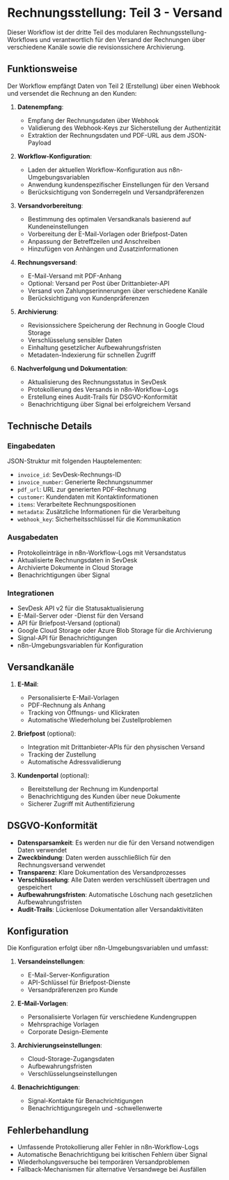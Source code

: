 # Rechnungsstellung: Teil 3 - Versand

Dieser Workflow ist der dritte Teil des modularen Rechnungsstellung-Workflows und verantwortlich für den Versand der Rechnungen über verschiedene Kanäle sowie die revisionssichere Archivierung.

## Funktionsweise

Der Workflow empfängt Daten von Teil 2 (Erstellung) über einen Webhook und versendet die Rechnung an den Kunden:

1. **Datenempfang**:
   - Empfang der Rechnungsdaten über Webhook
   - Validierung des Webhook-Keys zur Sicherstellung der Authentizität
   - Extraktion der Rechnungsdaten und PDF-URL aus dem JSON-Payload

2. **Workflow-Konfiguration**:
   - Laden der aktuellen Workflow-Konfiguration aus n8n-Umgebungsvariablen
   - Anwendung kundenspezifischer Einstellungen für den Versand
   - Berücksichtigung von Sonderregeln und Versandpräferenzen

3. **Versandvorbereitung**:
   - Bestimmung des optimalen Versandkanals basierend auf Kundeneinstellungen
   - Vorbereitung der E-Mail-Vorlagen oder Briefpost-Daten
   - Anpassung der Betreffzeilen und Anschreiben
   - Hinzufügen von Anhängen und Zusatzinformationen

4. **Rechnungsversand**:
   - E-Mail-Versand mit PDF-Anhang
   - Optional: Versand per Post über Drittanbieter-API
   - Versand von Zahlungserinnerungen über verschiedene Kanäle
   - Berücksichtigung von Kundenpräferenzen

5. **Archivierung**:
   - Revisionssichere Speicherung der Rechnung in Google Cloud Storage
   - Verschlüsselung sensibler Daten
   - Einhaltung gesetzlicher Aufbewahrungsfristen
   - Metadaten-Indexierung für schnellen Zugriff

6. **Nachverfolgung und Dokumentation**:
   - Aktualisierung des Rechnungsstatus in SevDesk
   - Protokollierung des Versands in n8n-Workflow-Logs
   - Erstellung eines Audit-Trails für DSGVO-Konformität
   - Benachrichtigung über Signal bei erfolgreichem Versand

## Technische Details

### Eingabedaten

JSON-Struktur mit folgenden Hauptelementen:
- `invoice_id`: SevDesk-Rechnungs-ID
- `invoice_number`: Generierte Rechnungsnummer
- `pdf_url`: URL zur generierten PDF-Rechnung
- `customer`: Kundendaten mit Kontaktinformationen
- `items`: Verarbeitete Rechnungspositionen
- `metadata`: Zusätzliche Informationen für die Verarbeitung
- `webhook_key`: Sicherheitsschlüssel für die Kommunikation

### Ausgabedaten

- Protokolleinträge in n8n-Workflow-Logs mit Versandstatus
- Aktualisierte Rechnungsdaten in SevDesk
- Archivierte Dokumente in Cloud Storage
- Benachrichtigungen über Signal

### Integrationen

- SevDesk API v2 für die Statusaktualisierung
- E-Mail-Server oder -Dienst für den Versand
- API für Briefpost-Versand (optional)
- Google Cloud Storage oder Azure Blob Storage für die Archivierung
- Signal-API für Benachrichtigungen
- n8n-Umgebungsvariablen für Konfiguration

## Versandkanäle

1. **E-Mail**:
   - Personalisierte E-Mail-Vorlagen
   - PDF-Rechnung als Anhang
   - Tracking von Öffnungs- und Klickraten
   - Automatische Wiederholung bei Zustellproblemen

2. **Briefpost** (optional):
   - Integration mit Drittanbieter-APIs für den physischen Versand
   - Tracking der Zustellung
   - Automatische Adressvalidierung

3. **Kundenportal** (optional):
   - Bereitstellung der Rechnung im Kundenportal
   - Benachrichtigung des Kunden über neue Dokumente
   - Sicherer Zugriff mit Authentifizierung

## DSGVO-Konformität

- **Datensparsamkeit**: Es werden nur die für den Versand notwendigen Daten verwendet
- **Zweckbindung**: Daten werden ausschließlich für den Rechnungsversand verwendet
- **Transparenz**: Klare Dokumentation des Versandprozesses
- **Verschlüsselung**: Alle Daten werden verschlüsselt übertragen und gespeichert
- **Aufbewahrungsfristen**: Automatische Löschung nach gesetzlichen Aufbewahrungsfristen
- **Audit-Trails**: Lückenlose Dokumentation aller Versandaktivitäten

## Konfiguration

Die Konfiguration erfolgt über n8n-Umgebungsvariablen und umfasst:

1. **Versandeinstellungen**:
   - E-Mail-Server-Konfiguration
   - API-Schlüssel für Briefpost-Dienste
   - Versandpräferenzen pro Kunde

2. **E-Mail-Vorlagen**:
   - Personalisierte Vorlagen für verschiedene Kundengruppen
   - Mehrsprachige Vorlagen
   - Corporate Design-Elemente

3. **Archivierungseinstellungen**:
   - Cloud-Storage-Zugangsdaten
   - Aufbewahrungsfristen
   - Verschlüsselungseinstellungen

4. **Benachrichtigungen**:
   - Signal-Kontakte für Benachrichtigungen
   - Benachrichtigungsregeln und -schwellenwerte

## Fehlerbehandlung

- Umfassende Protokollierung aller Fehler in n8n-Workflow-Logs
- Automatische Benachrichtigung bei kritischen Fehlern über Signal
- Wiederholungsversuche bei temporären Versandproblemen
- Fallback-Mechanismen für alternative Versandwege bei Ausfällen
